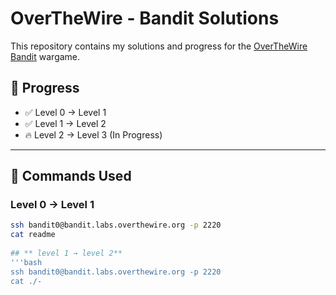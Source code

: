 # OverTheWire - Bandit Solutions

This repository contains my solutions and progress for the [OverTheWire Bandit](https://overthewire.org/wargames/bandit/) wargame.  

## 🌟 Progress  
- ✅ Level 0 → Level 1  
- ✅ Level 1 → Level 2  
- 🔥 Level 2 → Level 3 (In Progress)  

---

## 📜 Commands Used  

### **Level 0 → Level 1**  
```bash
ssh bandit0@bandit.labs.overthewire.org -p 2220
cat readme
 
## ** level 1 → level 2**
'''bash
ssh bandit0@bandit.labs.overthewire.org -p 2220
cat ./-
